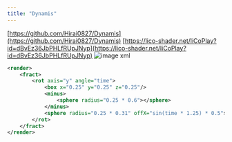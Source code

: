 ```yaml
---
title: "Dynamis"
---
```


[https://github.com/Hirai0827/Dynamis](https://github.com/Hirai0827/Dynamis)
[https://lico-shader.net/liCoPlay?id=dBvEz36JbPHLfRUpJNyp](https://lico-shader.net/liCoPlay?id=dBvEz36JbPHLfRUpJNyp)
![image](https://gyazo.com/d7b29e8b9ce664cbc0746dd4b4a74adf/thumb/1000)
xml

```xml
<render>
    <fract>
        <rot axis="y" angle="time">
            <box x="0.25" y="0.25" z="0.25"/>
            <minus>
                <sphere radius="0.25 * 0.6"></sphere>
            </minus>
            <sphere radius="0.25 * 0.31" offX="sin(time * 1.25) * 0.5"></sphere>
        </rot>
    </fract>
</render>
```


